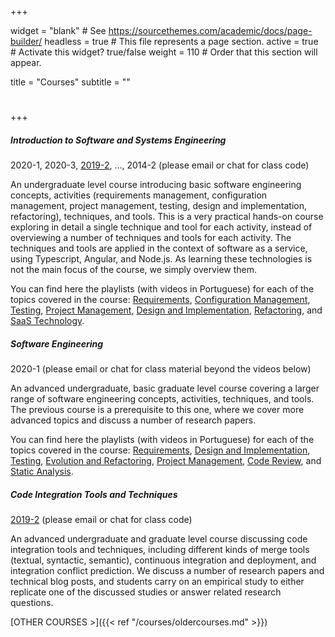 +++

widget = "blank"  # See https://sourcethemes.com/academic/docs/page-builder/
headless = true  # This file represents a page section.
active = true  # Activate this widget? true/false
weight = 110  # Order that this section will appear.

title = "Courses"
subtitle = ""

# 

+++

##### Introduction to Software and Systems Engineering

2020-1, 2020-3, [2019-2](https://classroom.google.com/u/0/c/Mzc0MjkzOTA0ODBa), ..., 2014-2 
(please email or chat for class code)

An undergraduate level course introducing basic software engineering concepts, activities (requirements management, configuration management, project management, testing, design and implementation, refactoring), techniques, and tools. This is a very practical hands-on course exploring in detail a single technique and tool for each activity, instead of overviewing a number of techniques and tools for each activity. The techniques and tools are applied in the context of software as a service, using Typescript, Angular, and Node.js. As learning these technologies is not the main focus of the course, we simply overview them. 

You can find here the playlists (with videos in Portuguese) for each of the topics covered in the course: [Requirements](https://www.youtube.com/watch?v=G3texi8S3fk&list=PLE-5PZOOoVUjpQV4efFvMXhsWQQroXgeN), [Configuration Management](https://www.youtube.com/watch?v=y24gtsd8PLw&list=PLE-5PZOOoVUhwIHh8bfsIK2basXnvlOET), [Testing](https://www.youtube.com/watch?v=GwCcuJ1TZ0E&list=PLE-5PZOOoVUjRyFIqfbBh33SkjRJjOl24), [Project Management](https://www.youtube.com/watch?v=79MtK8AfzlA&list=PLE-5PZOOoVUjGRq7oFQ3NQS_dWjPhNnJ1), [Design and Implementation](https://www.youtube.com/watch?v=k3u7Ku8xzPE&list=PLE-5PZOOoVUhA1qY8_maXiU5Gm0UjSflf),  [Refactoring](https://www.youtube.com/watch?v=Mn-YkY7BYA8&list=PLE-5PZOOoVUhMcaasNeSSCf1ZaWvmMY7B), and [SaaS Technology](https://www.youtube.com/playlist?list=PLE-5PZOOoVUhlfGwlK7dbuX9n4ngOxOLO).

##### Software Engineering

2020-1
(please email or chat for class material beyond the videos below)

An advanced undergraduate, basic graduate level course covering a larger range of software engineering concepts, activities, techniques, and tools. The previous course is a prerequisite to this one, where we cover more advanced topics and discuss a number of research papers. 

You can find here the playlists (with videos in Portuguese) for each of the topics covered in the course: [Requirements](https://www.youtube.com/watch?v=0zYgtcUgXtM&list=PLE-5PZOOoVUgQmHHn-bXzr5AyDWkl3n1Ghttps://www.youtube.com/watch?v=0zYgtcUgXtM&list=PLE-5PZOOoVUgQmHHn-bXzr5AyDWkl3n1G), [Design and Implementation](https://www.youtube.com/watch?v=yGO5wxtV0Vs&list=PLE-5PZOOoVUhMxgzBxkAPaij4KF77kftq), [Testing](https://www.youtube.com/watch?v=nOQnAkC0Yt4&list=PLE-5PZOOoVUiEVKU4PrgpESddSlrhYZ7x), [Evolution and Refactoring](https://www.youtube.com/watch?v=Mn-YkY7BYA8&list=PLE-5PZOOoVUhFoRtBfsOkhT5-x5DzrLRV), [Project Management](https://www.youtube.com/watch?v=A4zb6PTAfBQ&list=PLE-5PZOOoVUiOoeFsj9_VasLn7xsMBxGN), [Code Review](https://www.youtube.com/watch?v=AxW6z7_Gs2g&list=PLE-5PZOOoVUg42Tl11F3J02o5n5ZnCTNJ), and [Static Analysis](https://www.youtube.com/watch?v=VqNjTqUm-BE&list=PLE-5PZOOoVUjao8BeNye0nUZ7zfJRL2mq).

##### Code Integration Tools and Techniques

[2019-2](https://classroom.google.com/u/0/c/Mzc0NzYxMjU0NDNa)
(please email or chat for class code)

An advanced undergraduate and graduate level course discussing code integration tools and techniques, including different kinds of merge tools (textual, syntactic, semantic), continuous integration and deployment, and integration conflict prediction. We discuss a number of research papers and technical blog posts, and students carry on an empirical study to either replicate one of the discussed studies or answer related research questions.

[OTHER COURSES >]({{< ref "/courses/oldercourses.md" >}})
